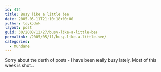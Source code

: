 ```yaml
---
id: 414
title: Busy like a little bee
date: 2005-05-11T21:10:18+00:00
author: tsykoduk
layout: post
guid: 30/2008/12/27/busy-like-a-little-bee
permalink: /2005/05/11/busy-like-a-little-bee/
categories:
  - Mundane
---
```

<p>Sorry about the derth of posts - I have been really busy lately. Most of this week is shot...</p>